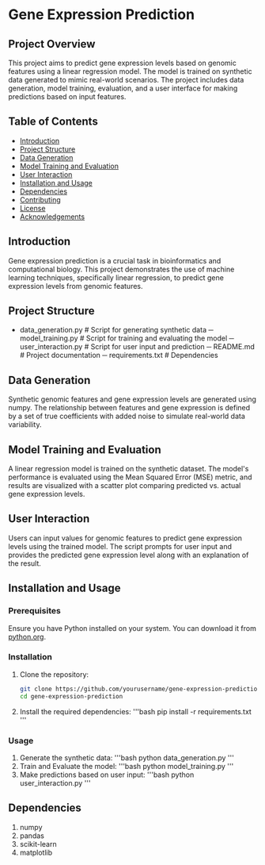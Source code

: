 # Gene Expression Prediction

## Project Overview

This project aims to predict gene expression levels based on genomic features using a linear regression model. The model is trained on synthetic data generated to mimic real-world scenarios. The project includes data generation, model training, evaluation, and a user interface for making predictions based on input features.

## Table of Contents

- [Introduction](#introduction)
- [Project Structure](#project-structure)
- [Data Generation](#data-generation)
- [Model Training and Evaluation](#model-training-and-evaluation)
- [User Interaction](#user-interaction)
- [Installation and Usage](#installation-and-usage)
- [Dependencies](#dependencies)
- [Contributing](#contributing)
- [License](#license)
- [Acknowledgements](#acknowledgements)

## Introduction

Gene expression prediction is a crucial task in bioinformatics and computational biology. This project demonstrates the use of machine learning techniques, specifically linear regression, to predict gene expression levels from genomic features.

## Project Structure

- data_generation.py # Script for generating synthetic data
─ model_training.py # Script for training and evaluating the model
─ user_interaction.py # Script for user input and prediction
─ README.md # Project documentation
─ requirements.txt # Dependencies


## Data Generation

Synthetic genomic features and gene expression levels are generated using numpy. The relationship between features and gene expression is defined by a set of true coefficients with added noise to simulate real-world data variability.

## Model Training and Evaluation

A linear regression model is trained on the synthetic dataset. The model's performance is evaluated using the Mean Squared Error (MSE) metric, and results are visualized with a scatter plot comparing predicted vs. actual gene expression levels.

## User Interaction

Users can input values for genomic features to predict gene expression levels using the trained model. The script prompts for user input and provides the predicted gene expression level along with an explanation of the result.

## Installation and Usage

### Prerequisites

Ensure you have Python installed on your system. You can download it from [python.org](https://www.python.org/downloads/).

### Installation

1. Clone the repository:
   ```sh
   git clone https://github.com/yourusername/gene-expression-prediction.git
   cd gene-expression-prediction
2. Install the required dependencies:
   '''bash
   pip install -r requirements.txt
   '''

### Usage

1. Generate the synthetic data:
   '''bash
   python data_generation.py
   '''
3. Train and Evaluate the model:
   '''bash
   python model_training.py
   '''
5. Make predictions based on user input:
   '''bash
   python user_interaction.py
   '''


## Dependencies
1. numpy
2. pandas
3. scikit-learn
4. matplotlib
